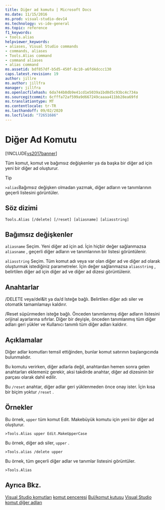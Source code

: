 ```yaml
---
title: Diğer ad komutu | Microsoft Docs
ms.date: 11/15/2016
ms.prod: visual-studio-dev14
ms.technology: vs-ide-general
ms.topic: reference
f1_keywords:
- tools.alias
helpviewer_keywords:
- aliases, Visual Studio commands
- commands, aliases
- Tools.Alias command
- command aliases
- alias command
ms.assetid: bdf857df-b5d5-450f-8c10-a6fd4dccc130
caps.latest.revision: 19
author: jillre
ms.author: jillfra
manager: jillfra
ms.openlocfilehash: 6da744b0db9e41cd1e5039a1bd0d5c93bc4c734a
ms.sourcegitcommit: 6cfffa72af599a9d667249caaaa411bb28ea69fd
ms.translationtype: MT
ms.contentlocale: tr-TR
ms.lasthandoff: 09/02/2020
ms.locfileid: "72651686"
---
```

# <a name="alias-command"></a>Diğer Ad Komutu
[!INCLUDE[vs2017banner](../../includes/vs2017banner.md)]

Tüm komut, komut ve bağımsız değişkenler ya da başka bir diğer ad için yeni bir diğer ad oluşturur.

> [!TIP]
> `>alias`Bağımsız değişken olmadan yazmak, diğer adların ve tanımlarının geçerli listesini görüntüler.

## <a name="syntax"></a>Söz dizimi

```
Tools.Alias [/delete] [/reset] [aliasname] [aliasstring]
```

## <a name="arguments"></a>Bağımsız değişkenler
 `aliasname` Seçim. Yeni diğer ad için ad. İçin hiçbir değer sağlanmazsa `aliasname` , geçerli diğer adların ve tanımlarının bir listesi görüntülenir.

 `aliasstring` Seçim. Tüm komut adı veya var olan diğer ad ve diğer ad olarak oluşturmak istediğiniz parametreler. İçin değer sağlanmazsa `aliasstring` , belirtilen diğer ad için diğer ad ve diğer ad dizesi görüntülenir.

## <a name="switches"></a>Anahtarlar
 /DELETE veya/del&lt ya da/d Isteğe bağlı. Belirtilen diğer adı siler ve otomatik tamamlamayı kaldırır.

 /Reset süpürmeden isteğe bağlı. Önceden tanımlanmış diğer adların listesini orijinal ayarlarına sıfırlar. Diğer bir deyişle, önceden tanımlanmış tüm diğer adları geri yükler ve Kullanıcı tanımlı tüm diğer adları kaldırır.

## <a name="remarks"></a>Açıklamalar
 Diğer adlar komutları temsil ettiğinden, bunlar komut satırının başlangıcında bulunmalıdır.

 Bu komutu verirken, diğer adlarla değil, anahtardan hemen sonra gelen anahtarları eklemeniz gerekir, aksi takdirde anahtar, diğer ad dizesinin bir parçası olarak dahil edilir.

 Bu `/reset` anahtar, diğer adlar geri yüklenmeden önce onay ister. İçin kısa bir biçim yoktur `/reset` .

## <a name="examples"></a>Örnekler
 Bu örnek, `upper` tüm komut Edit. Makebüyük komutu için yeni bir diğer ad oluşturur.

```
>Tools.Alias upper Edit.MakeUpperCase
```

 Bu örnek, diğer adı siler, `upper` .

```
>Tools.alias /delete upper
```

 Bu örnek, tüm geçerli diğer adlar ve tanımlar listesini görüntüler.

```
>Tools.Alias
```

## <a name="see-also"></a>Ayrıca Bkz.
 [Visual Studio komutları](../../ide/reference/visual-studio-commands.md) [komut penceresi](../../ide/reference/command-window.md) [Bul/komut kutusu](../../ide/find-command-box.md) [Visual Studio komut diğer adları](../../ide/reference/visual-studio-command-aliases.md)
